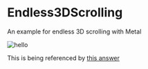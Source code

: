 # Endless3DScrolling
An example for endless 3D scrolling with Metal

![hello](https://fat.gfycat.com/ResponsibleCleanGraywolf.gif)

This is being referenced by [this answer](http://stackoverflow.com/a/39995294/6605742)
